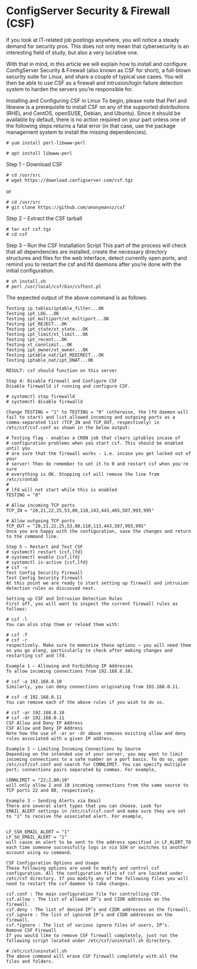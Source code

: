# ConfigServer Security & Firewall (CSF)

If you look at IT-related job postings anywhere, you will notice a steady demand for security pros. This does not only mean that cybersecurity is an interesting field of study, but also a very lucrative one.

With that in mind, in this article we will explain how to install and configure ConfigServer Security & Firewall (also known as CSF for short), a full-blown security suite for Linux, and share a couple of typical use cases. You will then be able to use CSF as a firewall and intrusion/login failure detection system to harden the servers you’re responsible for.

Installing and Configuring CSF in Linux
To begin, please note that Perl and libwww is a prerequisite to install CSF on any of the supported distributions (RHEL and CentOS, openSUSE, Debian, and Ubuntu). Since it should be available by default, there is no action required on your part unless one of the following steps returns a fatal error (in that case, use the package management system to install the missing dependencies).

~~~
# yum install perl-libwww-perl
~~~
~~~
# apt install libwww-perl
~~~

Step 1 – Download CSF
~~~
# cd /usr/src
# wget https://download.configserver.com/csf.tgz
~~~
or
~~~
# cd /usr/src
# git clone https://github.com/anonymansz/csf
~~~
Step 2 – Extract the CSF tarball
~~~
# tar xzf csf.tgz
# cd csf
~~~
Step 3 – Run the CSF Installation Script
This part of the process will check that all dependencies are installed, create the necessary directory structures and files for the web interface, detect currently open ports, and remind you to restart the csf and lfd daemons after you’re done with the initial configuration.
~~~
# sh install.sh
# perl /usr/local/csf/bin/csftest.pl
~~~
The expected output of the above command is as follows:
~~~
Testing ip_tables/iptable_filter...OK
Testing ipt_LOG...OK
Testing ipt_multiport/xt_multiport...OK
Testing ipt_REJECT...OK
Testing ipt_state/xt_state...OK
Testing ipt_limit/xt_limit...OK
Testing ipt_recent...OK
Testing xt_connlimit...OK
Testing ipt_owner/xt_owner...OK
Testing iptable_nat/ipt_REDIRECT...OK
Testing iptable_nat/ipt_DNAT...OK

RESULT: csf should function on this server
~~~
~~~
Step 4: Disable Firewall and Configure CSF
Disable firewalld if running and configure CSF.

# systemctl stop firewalld
# systemctl disable firewalld

Change TESTING = "1" to TESTING = "0" (otherwise, the lfd daemon will fail to start) and list allowed incoming and outgoing ports as a comma-separated list (TCP_IN and TCP_OUT, respectively) in /etc/csf/csf.conf as shown in the below output:

# Testing flag - enables a CRON job that clears iptables incase of
# configuration problems when you start csf. This should be enabled until you
# are sure that the firewall works - i.e. incase you get locked out of your
# server! Then do remember to set it to 0 and restart csf when you're sure
# everything is OK. Stopping csf will remove the line from /etc/crontab
#
# lfd will not start while this is enabled
TESTING = "0"

# Allow incoming TCP ports
TCP_IN = "20,21,22,25,53,80,110,143,443,465,587,993,995"

# Allow outgoing TCP ports
TCP_OUT = "20,21,22,25,53,80,110,113,443,587,993,995"
Once you are happy with the configuration, save the changes and return to the command line.

Step 5 – Restart and Test CSF
# systemctl restart {csf,lfd}
# systemctl enable {csf,lfd}
# systemctl is-active {csf,lfd}
# csf -v
Test Config Security Firewall
Test Config Security Firewall
At this point we are ready to start setting up firewall and intrusion detection rules as discussed next.

Setting up CSF and Intrusion Detection Rules
First off, you will want to inspect the current firewall rules as follows:

# csf -l
You can also stop them or reload them with:

# csf -f
# csf -r
respectively. Make sure to memorize these options – you will need them as you go along, particularly to check after making changes and restarting csf and lfd.

Example 1 – Allowing and Forbidding IP Addresses
To allow incoming connections from 192.168.0.10.

# csf -a 192.168.0.10
Similarly, you can deny connections originating from 192.168.0.11.

# csf -d 192.168.0.11
You can remove each of the above rules if you wish to do so.

# csf -ar 192.168.0.10
# csf -dr 192.168.0.11
CSF Allow and Deny IP Address
CSF Allow and Deny IP Address
Note how the use of -ar or -dr above removes existing allow and deny rules associated with a given IP address.

Example 2 – Limiting Incoming Connections by Source
Depending on the intended use of your server, you may want to limit incoming connections to a safe number on a port basis. To do so, open /etc/csf/csf.conf and search for CONNLIMIT. You can specify multiple port; connections pairs separated by commas. For example,

CONNLIMIT = "22;2,80;10"
will only allow 2 and 10 incoming connections from the same source to TCP ports 22 and 80, respectively.

Example 3 – Sending Alerts via Email
There are several alert types that you can choose. Look for EMAIL_ALERT settings in /etc/csf/csf.conf and make sure they are set to "1" to receive the associated alert. For example,

 
LF_SSH_EMAIL_ALERT = "1"
LF_SU_EMAIL_ALERT = "1"
will cause an alert to be sent to the address specified in LF_ALERT_TO each time someone successfully logs in via SSH or switches to another account using su command.

CSF Configuration Options and Usage
These following options are used to modify and control csf configuration. All the configuration files of csf are located under /etc/csf directory. If you modify any of the following files you will need to restart the csf daemon to take changes.

csf.conf : The main configuration file for controlling CSF.
csf.allow : The list of allowed IP’s and CIDR addresses on the firewall.
csf.deny : The list of denied IP’s and CIDR addresses on the firewall.
csf.ignore : The list of ignored IP’s and CIDR addresses on the firewall.
csf.*ignore : The list of various ignore files of users, IP’s.
Remove CSF Firewall
If you would like to remove CSF firewall completely, just run the following script located under /etc/csf/uninstall.sh directory.

# /etc/csf/uninstall.sh
The above command will erase CSF firewall completely with all the files and folders.
